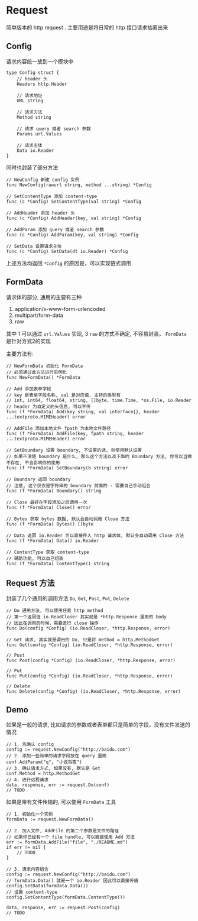 # Request
简单版本的 http request . 主要用途是将日常的 http 接口请求抽离出来

## Config
请求内容统一放到一个模块中
```golang
type Config struct {
	// header 头
	Headers http.Header

	// 请求地址
	URL string

	// 请求方法
	Method string

	// 请求 query 或者 search 参数
	Params url.Values

	// 请求主体
	Data io.Reader
}
```

同时也封装了部分方法
```golang
// NewConfig 新建 config 实例
func NewConfig(rawurl string, method ...string) *Config

// SetContentType 添加 content-type
func (c *Config) SetContentType(val string) *Config

// AddHeader 添加 header 头
func (c *Config) AddHeader(key, val string) *Config

// AddParam 添加 query 或者 search 参数
func (c *Config) AddParam(key, val string) *Config

// SetData 设置请求主体
func (c *Config) SetData(dt io.Reader) *Config
```
上述方法均返回 `*Config` 的原因是，可以实现链式调用


## FormData
请求体的部分, 通用的主要有三种
1. application/x-www-form-urlencoded
2. multipart/form-data
3. raw

其中 1 可以通过 `url.Values` 实现, 3 `raw` 的方式不确定, 不容易封装。 `FormData` 是针对方式2的实现

主要方法有:
```golang
// NewFormData 初始化 FormData
// 必须通过此方法进行实例化
func NewFormData() *FormData

// Add 添加表单字段
// key 是表单字段名称, val 是对应值, 支持的类型有
// int, int64, float64, string, []byte, time.Time, *os.File, io.Reader
// header 为自定义的头信息, 可以不传
func (f *FormData) Add(key string, val interface{}, header ...textproto.MIMEHeader) error

// AddFile 添加本地文件 fpath 为本地文件路径
func (f *FormData) AddFile(key, fpath string, header ...textproto.MIMEHeader) error

// SetBoundary 设置 boundary, 不设置的话, 则使用默认设置
// 如果不清楚 boundary 是什么, 那么这个方法以及下面的 Boundary 方法, 你可以当做不存在, 不会影响你的使用
func (f *FormData) SetBoundary(b string) error

// Boundary 返回 boundary
// 注意, 这个仅仅是字符串的 boundary 前面的 - 需要自己手动组合
func (f *FormData) Boundary() string

// Close 最好在字段添加之后调用一次
func (f *FormData) Close() error

// Bytes 获取 bytes 数据, 默认会自动调用 Close 方法
func (f *FormData) Bytes() []byte

// Data 返回 io.Reader 可以直接传入 http 请求体, 默认会自动调用 Close 方法
func (f *FormData) Data() io.Reader

// ContentType 获取 content-type
// 辅助功能, 可以自己组装
func (f *FormData) ContentType() string
```

## Request 方法
封装了几个通用的调用方法 `Do`, `Get`, `Post`, `Put`, `Delete`
```golang
// Do 通用方法, 可以使用任意 http method
// 第一个返回值 io.ReadCloser 其实就是 *http.Response 里面的 body
// 因此在调用的时候，需要进行 close 操作
func Do(config *Config) (io.ReadCloser, *http.Response, error)

// Get 请求, 其实就是调用的 Do, 只是将 method = http.MethodGet
func Get(config *Config) (io.ReadCloser, *http.Response, error)

// Post
func Post(config *Config) (io.ReadCloser, *http.Response, error)

// Put
func Put(config *Config) (io.ReadCloser, *http.Response, error)

// Delete
func Delete(config *Config) (io.ReadCloser, *http.Response, error)
```

## Demo
如果是一般的请求, 比如请求的参数或者表单都只是简单的字段，没有文件发送的情况
```golang
// 1. 先确认 config
config := request.NewConfig("http://baidu.com")
// 2. 添加一些简单的请求字段放在 query 里面
conf.AddParam("q", "小说将夜")
// 3. 确认请求方式, 如果没有, 默认是 Get
conf.Method = http.MethodGet
// 4. 进行远程请求
data, response, err := request.Do(conf)
// TODO
```


如果是带有文件传输的, 可以使用 `FormData` 工具
```golang
// 1. 初始化一个实例
formData := request.NewFormData()

// 2. 加入文件, AddFile 的第二个参数是文件的路径
// 如果你已经有一个 file handle, 可以直接使用 Add 方法
err := formData.AddFile("file", "./README.md")
if err != nil {
	// TODO
}

// 3. 请求内容组合
config := request.NewConfig("http://baidu.com")
// formData.Data() 就是一个 io.Reader 因此可以直接传值
config.SetData(formData.Data())
// 设置 content-type
config.SetContentType(formData.ContentType())

data, response, err := request.Post(config)
// TODO
```
